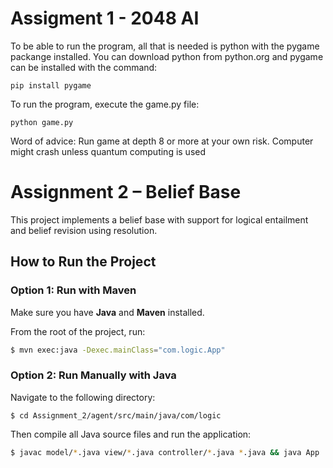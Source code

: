 #  Assigment 1 - 2048 AI
To be able to run the program, all that is needed is python with the pygame packange installed.
You can download python from python.org and pygame can be installed with the command:
```
pip install pygame
```
To run the program, execute the game.py file:
```
python game.py
```

Word of advice:
Run game at depth 8 or more at your own risk. Computer might crash unless quantum computing is used

# Assignment 2 – Belief Base

This project implements a belief base with support for logical entailment and belief revision using resolution.

## How to Run the Project

### Option 1: Run with Maven

Make sure you have **Java** and **Maven** installed.

From the root of the project, run:

```bash
$ mvn exec:java -Dexec.mainClass="com.logic.App"
```

### Option 2: Run Manually with Java

Navigate to the following directory:

```
$ cd Assignment_2/agent/src/main/java/com/logic
```

Then compile all Java source files and run the application:

```bash
$ javac model/*.java view/*.java controller/*.java *.java && java App
```

